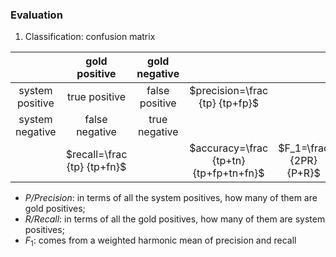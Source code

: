 ### Evaluation  
1. Classification: confusion matrix  

|   | gold positive  |  gold negative |   |   |
|:---:|:---:|:---:|:---:|:---:|
|  system positive |  true positive  |  false positive | $precision=\frac {tp} {tp+fp}$|
|  system negative | false negative  |  true negative |   |   |
|   |  $recall=\frac {tp} {tp+fn}$ |   |  $accuracy=\frac {tp+tn} {tp+fp+tn+fn}$ | $F_1=\frac {2PR} {P+R}$  |

- _P/Precision_: in terms of all the system positives, how many of them are gold positives;  
- _R/Recall_: in terms of all the gold positives, how many of them are system positives;  
- $F_1$: comes from a weighted harmonic mean of precision and recall  
